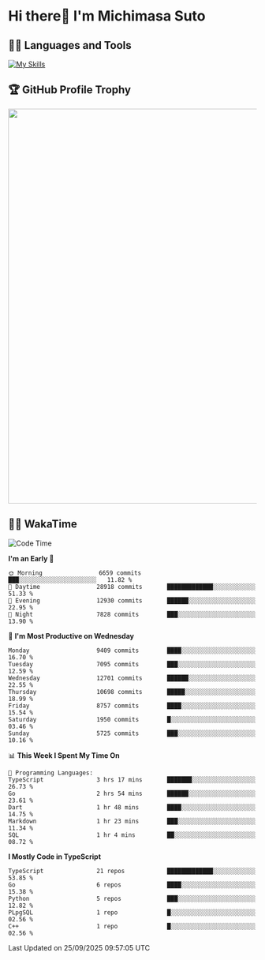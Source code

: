 # Hi there👋 I'm Michimasa Suto

## 🧑‍💻 Languages and Tools
[![My Skills](https://skillicons.dev/icons?i=ts,nextjs,react,go,python,aws,terraform)](https://skillicons.dev)

<!--
**Suto-Michimasa/Suto-Michimasa** is a ✨ _special_ ✨ repository because its `README.md` (this file) appears on your GitHub profile.

Here are some ideas to get you started:

- 🔭 I’m currently working on ...
- 🌱 I’m currently learning ...
- 👯 I’m looking to collaborate on ...
- 🤔 I’m looking for help with ...
- 💬 Ask me about ...
- 📫 How to reach me: ...
- 😄 Pronouns: ...
- ⚡ Fun fact: ...
-->

<!--
## 💎 Github Stats

<div>
  <img height="170" align="left" src="https://github-readme-stats-psi-three-31.vercel.app/api?username=Suto-michimasa&count_private=true&show_icons=true&theme=dark" />
  <img height="170" src="https://github-readme-stats-psi-three-31.vercel.app/api/top-langs/?username=Suto-michimasa&langs_count=8&layout=compact&theme=dark" />
</div>
-->

## 🏆 GitHub Profile Trophy

<img width="800" src="https://github-profile-trophy.vercel.app/?username=Suto-michimasa&theme=onedark&no-frame=true"/>


## 🧑‍💻 WakaTime
<!--START_SECTION:waka-->
![Code Time](http://img.shields.io/badge/Code%20Time-1%2C341%20hrs%208%20mins-blue)

**I'm an Early 🐤** 

```text
🌞 Morning                6659 commits        ███░░░░░░░░░░░░░░░░░░░░░░   11.82 % 
🌆 Daytime                28918 commits       █████████████░░░░░░░░░░░░   51.33 % 
🌃 Evening                12930 commits       ██████░░░░░░░░░░░░░░░░░░░   22.95 % 
🌙 Night                  7828 commits        ███░░░░░░░░░░░░░░░░░░░░░░   13.90 % 
```
📅 **I'm Most Productive on Wednesday** 

```text
Monday                   9409 commits        ████░░░░░░░░░░░░░░░░░░░░░   16.70 % 
Tuesday                  7095 commits        ███░░░░░░░░░░░░░░░░░░░░░░   12.59 % 
Wednesday                12701 commits       ██████░░░░░░░░░░░░░░░░░░░   22.55 % 
Thursday                 10698 commits       █████░░░░░░░░░░░░░░░░░░░░   18.99 % 
Friday                   8757 commits        ████░░░░░░░░░░░░░░░░░░░░░   15.54 % 
Saturday                 1950 commits        █░░░░░░░░░░░░░░░░░░░░░░░░   03.46 % 
Sunday                   5725 commits        ███░░░░░░░░░░░░░░░░░░░░░░   10.16 % 
```


📊 **This Week I Spent My Time On** 

```text
💬 Programming Languages: 
TypeScript               3 hrs 17 mins       ███████░░░░░░░░░░░░░░░░░░   26.73 % 
Go                       2 hrs 54 mins       ██████░░░░░░░░░░░░░░░░░░░   23.61 % 
Dart                     1 hr 48 mins        ████░░░░░░░░░░░░░░░░░░░░░   14.75 % 
Markdown                 1 hr 23 mins        ███░░░░░░░░░░░░░░░░░░░░░░   11.34 % 
SQL                      1 hr 4 mins         ██░░░░░░░░░░░░░░░░░░░░░░░   08.72 % 
```

**I Mostly Code in TypeScript** 

```text
TypeScript               21 repos            █████████████░░░░░░░░░░░░   53.85 % 
Go                       6 repos             ████░░░░░░░░░░░░░░░░░░░░░   15.38 % 
Python                   5 repos             ███░░░░░░░░░░░░░░░░░░░░░░   12.82 % 
PLpgSQL                  1 repo              █░░░░░░░░░░░░░░░░░░░░░░░░   02.56 % 
C++                      1 repo              █░░░░░░░░░░░░░░░░░░░░░░░░   02.56 % 
```




 Last Updated on 25/09/2025 09:57:05 UTC
<!--END_SECTION:waka-->

